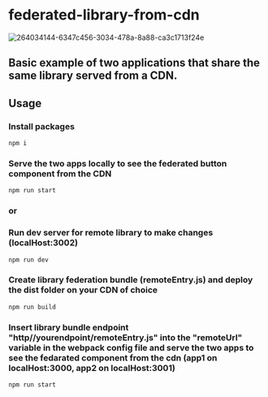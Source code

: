 # federated-library-from-cdn
![264034144-6347c456-3034-478a-8a88-ca3c1713f24e](https://github.com/marcofalcone/federated-library-from-cdn/assets/61291681/f1222e71-d405-4e1d-86f7-f72fb4485fdf)

## Basic example of two applications that share the same library served from a CDN.

## Usage
### Install packages 
```
npm i
```
### Serve the two apps locally to see the federated button component from the CDN
```
npm run start
```
### or

### Run dev server for remote library to make changes (localHost:3002)
```
npm run dev
```
### Create library federation bundle (remoteEntry.js) and deploy the dist folder on your CDN of choice
```
npm run build
```
### Insert library bundle endpoint "http//yourendpoint/remoteEntry.js" into the "remoteUrl" variable in the webpack config file and serve the two apps to see the fedarated component from the cdn (app1 on localHost:3000, app2 on localHost:3001)
```
npm run start
```
